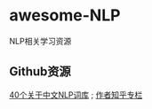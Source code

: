 # awesome-NLP

NLP相关学习资源

## Github资源
[40个关于中文NLP词库](https://github.com/fighting41love/funNLP) ; [作者知乎专栏](https://zhuanlan.zhihu.com/yangyangfuture)
